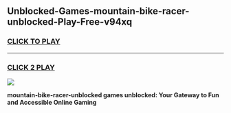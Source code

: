 
## Unblocked-Games-mountain-bike-racer-unblocked-Play-Free-v94xq
<h3>
<a href="https://premium76.site?title=mountain-bike-racer-unblocked&ref=10A">CLICK TO PLAY</a></h3>
<hr>

<h3>
<a href="https://premium76.site?title=mountain-bike-racer-unblocked&ref=10A">CLICK 2 PLAY</a>
  
</h3>

<a href="https://premium76.site?title=mountain-bike-racer-unblocked&ref=10A"><img src="https://clearcache.store/games.png"></a>


**mountain-bike-racer-unblocked games unblocked: Your Gateway to Fun and Accessible Online Gaming**
